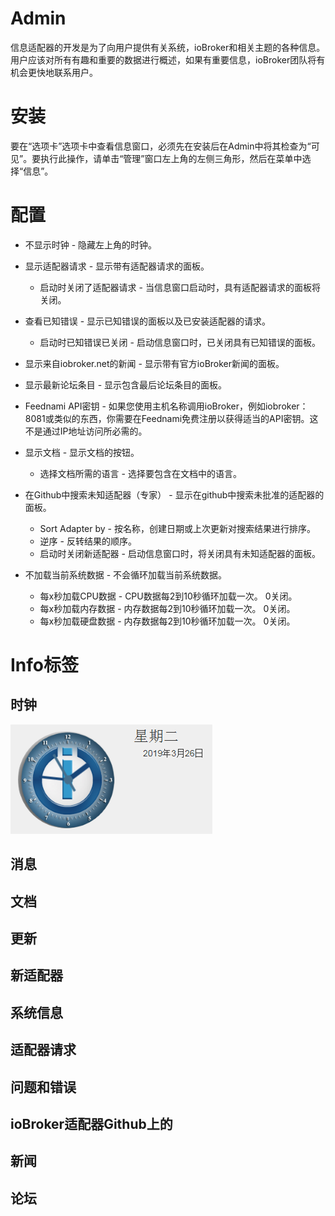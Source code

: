 # Admin

信息适配器的开发是为了向用户提供有关系统，ioBroker和相关主题的各种信息。用户应该对所有有趣和重要的数据进行概述，如果有重要信息，ioBroker团队将有机会更快地联系用户。

# 安装

要在“选项卡”选项卡中查看信息窗口，必须先在安装后在Admin中将其检查为“可见”。要执行此操作，请单击“管理”窗口左上角的左侧三角形，然后在菜单中选择“信息”。

# 配置

* 不显示时钟 - 隐藏左上角的时钟。
* 显示适配器请求 - 显示带有适配器请求的面板。
    * 启动时关闭了适配器请求 - 当信息窗口启动时，具有适配器请求的面板将关闭。
* 查看已知错误 - 显示已知错误的面板以及已安装适配器的请求。
    * 启动时已知错误已关闭 - 启动信息窗口时，已关闭具有已知错误的面板。

* 显示来自iobroker.net的新闻 - 显示带有官方ioBroker新闻的面板。
* 显示最新论坛条目 - 显示包含最后论坛条目的面板。
* Feednami API密钥 - 如果您使用主机名称调用ioBroker，例如iobroker：8081或类似的东西，你需要在Feednami免费注册以获得适当的API密钥。这不是通过IP地址访问所必需的。

* 显示文档 - 显示文档的按钮。
    * 选择文档所需的语言 - 选择要包含在文档中的语言。

* 在Github中搜索未知适配器（专家） - 显示在github中搜索未批准的适配器的面板。
    * Sort Adapter by  - 按名称，创建日期或上次更新对搜索结果进行排序。
    * 逆序 - 反转结果的顺序。
    * 启动时关闭新适配器 - 启动信息窗口时，将关闭具有未知适配器的面板。

* 不加载当前系统数据 - 不会循环加载当前系统数据。
    * 每x秒加载CPU数据 -  CPU数据每2到10秒循环加载一次。 0关闭。
    * 每x秒加载内存数据 - 内存数据每2到10秒循环加载一次。 0关闭。
    * 每x秒加载硬盘数据 - 内存数据每2到10秒循环加载一次。 0关闭。

# Info标签

## 时钟

![clock](img/clock.png)

## 消息

## 文档

## 更新

## 新适配器

## 系统信息

## 适配器请求

## 问题和错误

## ioBroker适配器Github上的

## 新闻

## 论坛